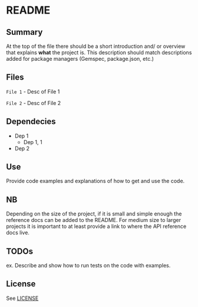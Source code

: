 # README


## Summary
At the top of the file there should be a short introduction and/ or overview that explains **what** the project is. This description should match descriptions added for package managers (Gemspec, package.json, etc.)



## Files
```File 1``` - Desc of File 1

```File 2``` - Desc of File 2



## Dependecies
* Dep 1
    * Dep 1, 1
* Dep 2



## Use
Provide code examples and explanations of how to get and use the code.



## NB
Depending on the size of the project, if it is small and simple enough the reference docs can be added to the README. For medium size to larger projects it is important to at least provide a link to where the API reference docs live.



## TODOs
ex. Describe and show how to run tests on the code with examples.



## License
See [LICENSE](LICENSE.md)
